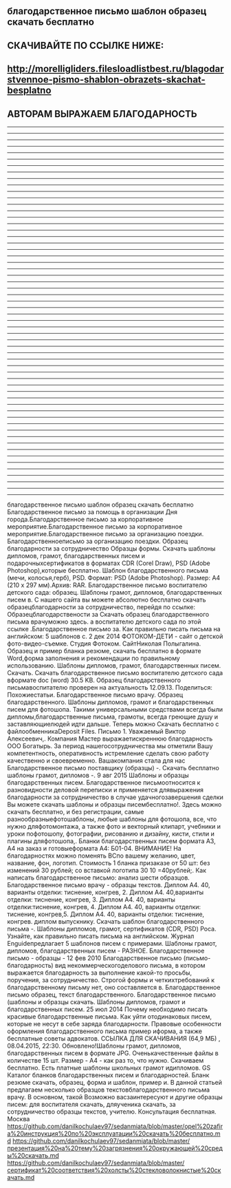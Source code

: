 благодарственное письмо шаблон образец скачать бесплатно
--------------------------------------------------
СКАЧИВАЙТЕ ПО ССЫЛКЕ НИЖЕ:
--------------------------------------------------
http://morelligliders.filesloadlistbest.ru/blagodarstvennoe-pismo-shablon-obrazets-skachat-besplatno
--------------------------------------------------
АВТОРАМ ВЫРАЖАЕМ БЛАГОДАРНОСТЬ
--------------------------------------------------
--------------------------------------------------
--------------------------------------------------
--------------------------------------------------
--------------------------------------------------
--------------------------------------------------
--------------------------------------------------
--------------------------------------------------
--------------------------------------------------
--------------------------------------------------
--------------------------------------------------
--------------------------------------------------
--------------------------------------------------
--------------------------------------------------
--------------------------------------------------
--------------------------------------------------
--------------------------------------------------
--------------------------------------------------
--------------------------------------------------
--------------------------------------------------
--------------------------------------------------
--------------------------------------------------
--------------------------------------------------
--------------------------------------------------
--------------------------------------------------
--------------------------------------------------
--------------------------------------------------
--------------------------------------------------
--------------------------------------------------
--------------------------------------------------
--------------------------------------------------
--------------------------------------------------
--------------------------------------------------
--------------------------------------------------
--------------------------------------------------
--------------------------------------------------
--------------------------------------------------
--------------------------------------------------
--------------------------------------------------
--------------------------------------------------
--------------------------------------------------
--------------------------------------------------
--------------------------------------------------
--------------------------------------------------
--------------------------------------------------
--------------------------------------------------
--------------------------------------------------
--------------------------------------------------
--------------------------------------------------
--------------------------------------------------
--------------------------------------------------
--------------------------------------------------
--------------------------------------------------
--------------------------------------------------
--------------------------------------------------
--------------------------------------------------
--------------------------------------------------
--------------------------------------------------
--------------------------------------------------
благодарственное письмо шаблон образец скачать бесплатно Благодарственное письмо за помощь в организации Дня города.Благодарственное письмо за корпоративное мероприятие.Благодарственное письмо за корпоративное мероприятие.Благодарственное письмо за организацию поездки. Благодарственноеписьмо за организацию поездки. Образец благодарности за сотрудничество Образцы формы. Скачать шаблоны дипломов, грамот, благодарственных писем и подарочныхсертификатов в форматах CDR (Corel Draw), PSD (Adobe Photoshop),которые  бесплатно. Шаблон благодарственного письма (мечи, колосья,герб), PSD. Формат: PSD (Adobe Photoshop). Размер: А4 (210 х 297 мм).Архив: RAR. Благодарственное письмо воспитателю детского сада: образец. Шаблоны грамот, дипломов, благодарственных писем в. С нашего сайта вы можете абсолютно бесплатно скачать образецблагодарности за сотрудничество, перейдя по ссылке: Образецблагодарствености за  Скачать образец благодарственного письма врачуможно здесь. а воспитателю детского сада  по этой ссылке .Благодарственное письмо за. Как правильно писать письма на английском: 5 шаблонов с. 2 дек 2014  ФОТОКОМ-ДЕТИ - сайт о детской фото-видео-съемке. Студия Фотоком. СайтНиколая Полыгалина. Образец и пример бланка резюме, скачать бесплатно в формате Word,форма заполнения и рекомендации по правильному использованию. Шаблоны дипломов, грамот, благодарственных писем. Скачать. Скачать благодарственное письмо воспитателю детского сада вформате doc (word) 30.5 KB. Образец благодарственного письмавоспитателю проверен на актуальность 12.09.13. Поделиться: Похожиестатьи. Благодарственное письмо врачу. Образец благодарственного. Шаблоны дипломов, грамот и благодарственных писем для фотошопа. Такими универсальными средствами всегда были дипломы,благодарственные письма, грамоты, всегда греющие душу и заставляющиелюдей идти дальше. Теперь можно  Скачать бесплатно с файлообменникаDeposit Files. Письмо 1. Уважаемый Виктор Алексеевич,. Компания Мастер выражаетискреннюю благодарность ООО Богатырь. За период нашегосотрудничества мы отметили Вашу компетентность, оперативность истремление сделать свою работу качественно и своевременно. Вашакомпания стала для нас
Благодарственное письмо поставщику (образцы) -. Скачать бесплатно шаблоны грамот, дипломов  -. 9 авг 2015  Шаблоны и образцы благодарственных писем.  Благодарственное письмоотносится к разновидности деловой переписки и применяется длявыражения благодарности за сотрудничество в случае удачногозавершения сделки  Вы можете скачать шаблоны и образцы писембесплатно!. Здесь можно скачать бесплатно, и без регистрации, самые разнообразныефотошаблоны, любые шаблоны для фотошопа, все, что нужно дляфотомонтажа, а также фото и векторный клипарт, учебники и уроки пофотошопу, фотографии, рисованию и дизайну, кисти, стили и плагины дляфотошопа,. Бланки благодарственных писем формата А3, А4 на заказ и готовыеформата А4: Б01-04. ВНИМАНИЕ! На благодарностях можно поменять ВСпо вашему желанию, цвет, название, фон, логотип. Стоимость 1 бланка призаказе от 50 шт: без изменений 30 рублей; со вставкой логотипа 30  10 =40рублей;. Как написать благодарственное письмо: анализ шести образцов. Благодарственное письмо врачу - образцы текстов. Диплом А4. 40, варианты отделки: тиснение, конгрев, 2. Диплом А4. 40,варианты отделки: тиснение, конгрев, 3. Диплом А4. 40, варианты отделки:тиснение, конгрев, 4. Диплом А4. 40, варианты отделки: тиснение, конгрев,5. Диплом А4. 40, варианты отделки: тиснение, конгрев. диплом выпускнику. Скачать шаблон благодарственного письма -. Шаблоны дипломов, грамот, сертификатов (CDR, PSD)  Роса. Узнайте, как правильно писать письма на английском. Журнал Enguideпредлагает 5 шаблонов писем с примерами. Шаблоны грамот, дипломов, благодарственных писем - РАЗНОЕ. Благодарственное письмо - образцы -
12 фев 2010  Благодарственное письмо (письмо-благодарность)  вид некоммерческогоделового письма, в котором выражается благодарность за выполнение какой-то просьбы, поручения, за сотрудничество. Строгой формы и четкихтребований к благодарственному письму нет, оно составляется в. Благодарственное письмо образец, текст благодарственного. Благодарственное письмо (шаблоны и образцы скачать. Шаблоны дипломов, грамот и благодарственных писем. 25 июл 2014  Почему необходимо писать красивые благодарственные письма. Как уйти отодинаковых писем, которые не несут в себе заряда благодарности. Правовые особенности оформления благодарственного письма пример иформа, а также бесплатные советы адвокатов. ССЫЛКА ДЛЯ СКАЧИВАНИЯ (64,9 МБ) , 08.04.2015, 22:30. Обновлено!Шаблоны грамот, дипломов, благодарственных писем в формате JPG. Оченькачественные файлы в количестве 15 шт. Размер - А4 - как раз то, что нужно. Скачиваем бесплатно. Есть платные шаблоны школьных грамот идипломов. GS Каталог бланков благодарственных писем и благодарностей. Бланк резюме скачать, образец, форма и шаблон, пример и. В данной статьей предлагаем несколько образцов текстовблагодарственного письма врачу. В основном, такой  Возможно васзаинтересуют и другие образцы писем: для воспитателя  скачать, дляученика  скачать, за сотрудничество  образцы текстов, учителю. Консультация бесплатная. Москва
https://github.com/danilkochulaev97/sedanmiata/blob/master/opel%20zafira%20инструкция%20по%20эксплуатации%20скачать%20бесплатно.md
https://github.com/danilkochulaev97/sedanmiata/blob/master/презентация%20на%20тему%20загрязнения%20окружающей%20среды%20скачать.md
https://github.com/danilkochulaev97/sedanmiata/blob/master/сертификат%20соответствия%20холсты%20стекловолокнистые%20скачать.md